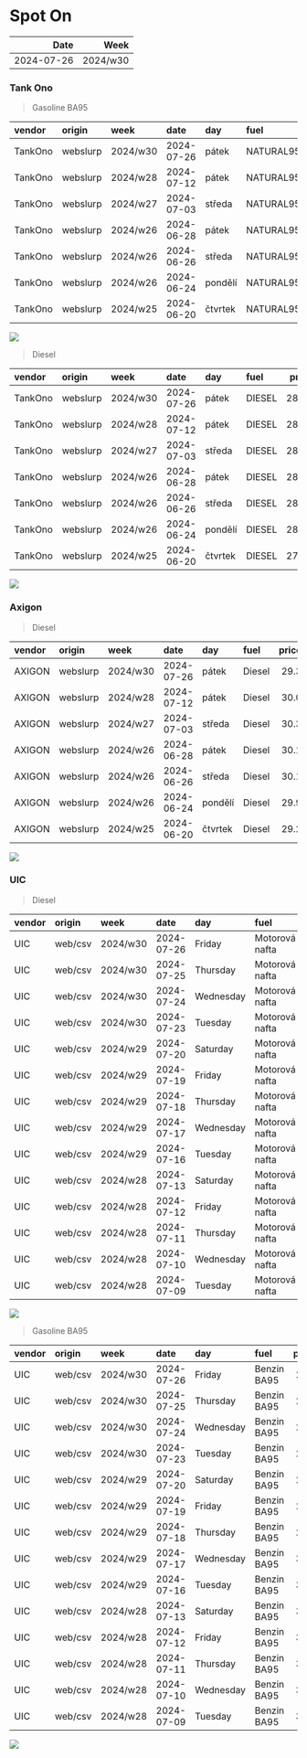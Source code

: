 Spot On
================

|       Date |     Week |
|-----------:|---------:|
| 2024-07-26 | 2024/w30 |

### Tank Ono

> Gasoline BA95

| vendor  | origin   | week     | date       | day     | fuel      | price | PriceVAT |
|:--------|:---------|:---------|:-----------|:--------|:----------|------:|---------:|
| TankOno | webslurp | 2024/w30 | 2024-07-26 | pátek   | NATURAL95 | 30.17 |     36.5 |
| TankOno | webslurp | 2024/w28 | 2024-07-12 | pátek   | NATURAL95 | 30.50 |     36.9 |
| TankOno | webslurp | 2024/w27 | 2024-07-03 | středa  | NATURAL95 | 30.17 |     36.5 |
| TankOno | webslurp | 2024/w26 | 2024-06-28 | pátek   | NATURAL95 | 29.67 |     35.9 |
| TankOno | webslurp | 2024/w26 | 2024-06-26 | středa  | NATURAL95 | 29.67 |     35.9 |
| TankOno | webslurp | 2024/w26 | 2024-06-24 | pondělí | NATURAL95 | 29.67 |     35.9 |
| TankOno | webslurp | 2024/w25 | 2024-06-20 | čtvrtek | NATURAL95 | 29.34 |     35.5 |

<img src="SpotOn_files/figure-gfm/tono-ba95-1.png" style="display: block; margin: auto auto auto 0;" />

> Diesel

| vendor  | origin   | week     | date       | day     | fuel   | price | PriceVAT |
|:--------|:---------|:---------|:-----------|:--------|:-------|------:|---------:|
| TankOno | webslurp | 2024/w30 | 2024-07-26 | pátek   | DIESEL | 28.51 |     34.5 |
| TankOno | webslurp | 2024/w28 | 2024-07-12 | pátek   | DIESEL | 28.84 |     34.9 |
| TankOno | webslurp | 2024/w27 | 2024-07-03 | středa  | DIESEL | 28.51 |     34.5 |
| TankOno | webslurp | 2024/w26 | 2024-06-28 | pátek   | DIESEL | 28.02 |     33.9 |
| TankOno | webslurp | 2024/w26 | 2024-06-26 | středa  | DIESEL | 28.02 |     33.9 |
| TankOno | webslurp | 2024/w26 | 2024-06-24 | pondělí | DIESEL | 28.02 |     33.9 |
| TankOno | webslurp | 2024/w25 | 2024-06-20 | čtvrtek | DIESEL | 27.69 |     33.5 |

<img src="SpotOn_files/figure-gfm/tono-diesel-1.png" style="display: block; margin: auto auto auto 0;" />

### Axigon

> Diesel

| vendor | origin   | week     | date       | day     | fuel   | price | PriceVAT |
|:-------|:---------|:---------|:-----------|:--------|:-------|------:|---------:|
| AXIGON | webslurp | 2024/w30 | 2024-07-26 | pátek   | Diesel |  29.3 |     35.5 |
| AXIGON | webslurp | 2024/w28 | 2024-07-12 | pátek   | Diesel |  30.0 |     36.3 |
| AXIGON | webslurp | 2024/w27 | 2024-07-03 | středa  | Diesel |  30.3 |     36.7 |
| AXIGON | webslurp | 2024/w26 | 2024-06-28 | pátek   | Diesel |  30.1 |     36.4 |
| AXIGON | webslurp | 2024/w26 | 2024-06-26 | středa  | Diesel |  30.1 |     36.4 |
| AXIGON | webslurp | 2024/w26 | 2024-06-24 | pondělí | Diesel |  29.9 |     36.2 |
| AXIGON | webslurp | 2024/w25 | 2024-06-20 | čtvrtek | Diesel |  29.2 |     35.4 |

<img src="SpotOn_files/figure-gfm/axigon-diesel-1.png" style="display: block; margin: auto auto auto 0;" />

### UIC

> Diesel

| vendor | origin  | week     | date       | day       | fuel           | price | priceVAT |
|:-------|:--------|:---------|:-----------|:----------|:---------------|------:|---------:|
| UIC    | web/csv | 2024/w30 | 2024-07-26 | Friday    | Motorová nafta |  27.8 |     33.6 |
| UIC    | web/csv | 2024/w30 | 2024-07-25 | Thursday  | Motorová nafta |  27.8 |     33.6 |
| UIC    | web/csv | 2024/w30 | 2024-07-24 | Wednesday | Motorová nafta |  27.6 |     33.4 |
| UIC    | web/csv | 2024/w30 | 2024-07-23 | Tuesday   | Motorová nafta |  27.7 |     33.5 |
| UIC    | web/csv | 2024/w29 | 2024-07-20 | Saturday  | Motorová nafta |  27.8 |     33.6 |
| UIC    | web/csv | 2024/w29 | 2024-07-19 | Friday    | Motorová nafta |  27.9 |     33.8 |
| UIC    | web/csv | 2024/w29 | 2024-07-18 | Thursday  | Motorová nafta |  27.9 |     33.8 |
| UIC    | web/csv | 2024/w29 | 2024-07-17 | Wednesday | Motorová nafta |  28.2 |     34.1 |
| UIC    | web/csv | 2024/w29 | 2024-07-16 | Tuesday   | Motorová nafta |  28.3 |     34.2 |
| UIC    | web/csv | 2024/w28 | 2024-07-13 | Saturday  | Motorová nafta |  28.4 |     34.4 |
| UIC    | web/csv | 2024/w28 | 2024-07-12 | Friday    | Motorová nafta |  28.4 |     34.4 |
| UIC    | web/csv | 2024/w28 | 2024-07-11 | Thursday  | Motorová nafta |  28.4 |     34.4 |
| UIC    | web/csv | 2024/w28 | 2024-07-10 | Wednesday | Motorová nafta |  28.6 |     34.6 |
| UIC    | web/csv | 2024/w28 | 2024-07-09 | Tuesday   | Motorová nafta |  28.9 |     35.0 |

<img src="SpotOn_files/figure-gfm/uic-diesel-1.png" style="display: block; margin: auto auto auto 0;" />

> Gasoline BA95

| vendor | origin  | week     | date       | day       | fuel        | price | priceVAT |
|:-------|:--------|:---------|:-----------|:----------|:------------|------:|---------:|
| UIC    | web/csv | 2024/w30 | 2024-07-26 | Friday    | Benzin BA95 |  29.7 |     35.9 |
| UIC    | web/csv | 2024/w30 | 2024-07-25 | Thursday  | Benzin BA95 |  29.7 |     35.9 |
| UIC    | web/csv | 2024/w30 | 2024-07-24 | Wednesday | Benzin BA95 |  29.7 |     35.9 |
| UIC    | web/csv | 2024/w30 | 2024-07-23 | Tuesday   | Benzin BA95 |  29.7 |     35.9 |
| UIC    | web/csv | 2024/w29 | 2024-07-20 | Saturday  | Benzin BA95 |  29.9 |     36.2 |
| UIC    | web/csv | 2024/w29 | 2024-07-19 | Friday    | Benzin BA95 |  29.9 |     36.2 |
| UIC    | web/csv | 2024/w29 | 2024-07-18 | Thursday  | Benzin BA95 |  29.9 |     36.2 |
| UIC    | web/csv | 2024/w29 | 2024-07-17 | Wednesday | Benzin BA95 |  30.0 |     36.3 |
| UIC    | web/csv | 2024/w29 | 2024-07-16 | Tuesday   | Benzin BA95 |  30.2 |     36.5 |
| UIC    | web/csv | 2024/w28 | 2024-07-13 | Saturday  | Benzin BA95 |  30.3 |     36.7 |
| UIC    | web/csv | 2024/w28 | 2024-07-12 | Friday    | Benzin BA95 |  30.3 |     36.7 |
| UIC    | web/csv | 2024/w28 | 2024-07-11 | Thursday  | Benzin BA95 |  30.3 |     36.7 |
| UIC    | web/csv | 2024/w28 | 2024-07-10 | Wednesday | Benzin BA95 |  30.2 |     36.5 |
| UIC    | web/csv | 2024/w28 | 2024-07-09 | Tuesday   | Benzin BA95 |  30.2 |     36.5 |

<img src="SpotOn_files/figure-gfm/uic-ba95-1.png" style="display: block; margin: auto auto auto 0;" />
